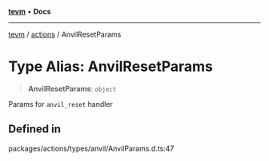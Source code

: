 [**tevm**](../../README.md) • **Docs**

***

[tevm](../../modules.md) / [actions](../README.md) / AnvilResetParams

# Type Alias: AnvilResetParams

> **AnvilResetParams**: `object`

Params for `anvil_reset` handler

## Defined in

packages/actions/types/anvil/AnvilParams.d.ts:47
